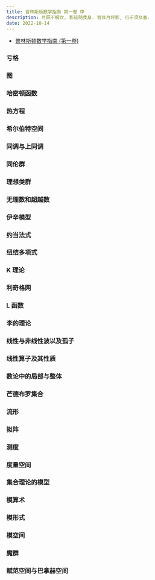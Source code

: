 ```yaml
---
title: 普林斯顿数学指南 第一卷 中
description: 月既不解饮, 影徒随我身. 暂伴月将影, 行乐须及春.
date: 2022-10-14
---
```


- [普林斯顿数学指南 (第一卷)](https://book.douban.com/subject/25817381/)

### 亏格
### 图
### 哈密顿函数
### 热方程
### 希尔伯特空间
### 同调与上同调
### 同伦群
### 理想类群
### 无理数和超越数
### 伊辛模型
### 约当法式
### 纽结多项式
### K 理论
### 利奇格网
### L 函数
### 李的理论
### 线性与非线性波以及孤子
### 线性算子及其性质
### 数论中的局部与整体
### 芒德布罗集合
### 流形
### 拟阵
### 测度
### 度量空间
### 集合理论的模型
### 模算术
### 模形式
### 模空间
### 魔群
### 赋范空间与巴拿赫空间
